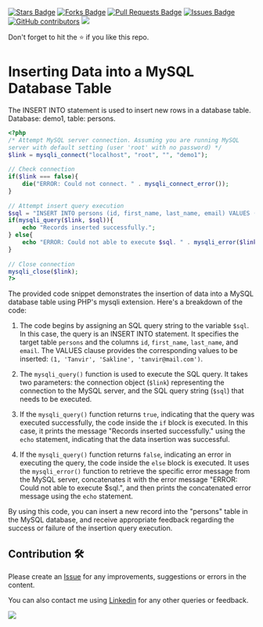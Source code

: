 <a href="https://github.com/drshahizan/learn-php/stargazers"><img src="https://img.shields.io/github/stars/drshahizan/learn-php" alt="Stars Badge"/></a>
<a href="https://github.com/drshahizan/learn-php/network/members"><img src="https://img.shields.io/github/forks/drshahizan/learn-php" alt="Forks Badge"/></a>
<a href="https://github.com/drshahizan/learn-php/pulls"><img src="https://img.shields.io/github/issues-pr/drshahizan/learn-php" alt="Pull Requests Badge"/></a>
<a href="https://github.com/drshahizan/learn-php/issues"><img src="https://img.shields.io/github/issues/drshahizan/learn-php" alt="Issues Badge"/></a>
<a href="https://github.com/drshahizan/learn-php/graphs/contributors"><img alt="GitHub contributors" src="https://img.shields.io/github/contributors/drshahizan/learn-php?color=2b9348"></a>
![](https://visitor-badge.glitch.me/badge?page_id=drshahizan/learn-php)

Don't forget to hit the :star: if you like this repo.

# Inserting Data into a MySQL Database Table

The INSERT INTO statement is used to insert new rows in a database table. Database: demo1, table: persons.

```php
<?php
/* Attempt MySQL server connection. Assuming you are running MySQL
server with default setting (user 'root' with no password) */
$link = mysqli_connect("localhost", "root", "", "demo1");
 
// Check connection
if($link === false){
    die("ERROR: Could not connect. " . mysqli_connect_error());
}
 
// Attempt insert query execution
$sql = "INSERT INTO persons (id, first_name, last_name, email) VALUES (1, 'Tanvir', 'Sakline', 'tanvir@mail.com')";
if(mysqli_query($link, $sql)){
    echo "Records inserted successfully.";
} else{
    echo "ERROR: Could not able to execute $sql. " . mysqli_error($link);
}
 
// Close connection 
mysqli_close($link);
?>
```
The provided code snippet demonstrates the insertion of data into a MySQL database table using PHP's mysqli extension. Here's a breakdown of the code:

1. The code begins by assigning an SQL query string to the variable `$sql`. In this case, the query is an INSERT INTO statement. It specifies the target table `persons` and the columns `id`, `first_name`, `last_name`, and `email`. The VALUES clause provides the corresponding values to be inserted: `(1, 'Tanvir', 'Sakline', 'tanvir@mail.com')`.

2. The `mysqli_query()` function is used to execute the SQL query. It takes two parameters: the connection object (`$link`) representing the connection to the MySQL server, and the SQL query string (`$sql`) that needs to be executed.

3. If the `mysqli_query()` function returns `true`, indicating that the query was executed successfully, the code inside the `if` block is executed. In this case, it prints the message "Records inserted successfully." using the `echo` statement, indicating that the data insertion was successful.

4. If the `mysqli_query()` function returns `false`, indicating an error in executing the query, the code inside the `else` block is executed. It uses the `mysqli_error()` function to retrieve the specific error message from the MySQL server, concatenates it with the error message "ERROR: Could not able to execute $sql.", and then prints the concatenated error message using the `echo` statement.

By using this code, you can insert a new record into the "persons" table in the MySQL database, and receive appropriate feedback regarding the success or failure of the insertion query execution.

## Contribution 🛠️
Please create an [Issue](https://github.com/drshahizan/learn-php/issues) for any improvements, suggestions or errors in the content.

You can also contact me using [Linkedin](https://www.linkedin.com/in/drshahizan/) for any other queries or feedback.

![](https://komarev.com/ghpvc/?username=drshahizan&label=Views&color=0e75b6&style=flat)
